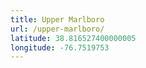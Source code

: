 ```yaml
---
title: Upper Marlboro
url: /upper-marlboro/
latitude: 38.816527400000005
longitude: -76.7519753
---
```

